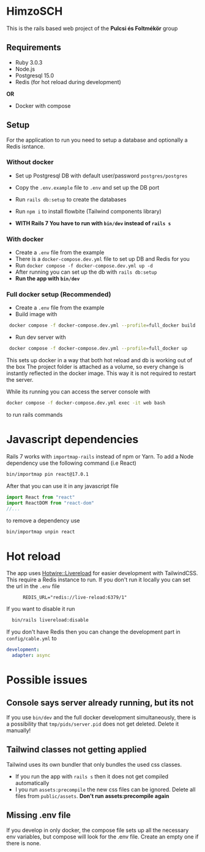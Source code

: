 # HimzoSCH

This is the rails based web project of the **Pulcsi és Foltmékör** group

## Requirements
 * Ruby 3.0.3
 * Node.js
 * Postgresql 15.0
 * Redis (for hot reload during development)
 
**OR**

* Docker with compose


## Setup

For the application to run you need to setup a database and optionally a Redis isntance.

### Without docker

 * Set up Postgresql DB with default user/password `postgres/postgres`
 * Copy the `.env.example` file to `.env` and set up the DB port
 * Run `rails db:setup` to create the databases
 * Run `npm i` to install flowbite (Tailwind components library)

 * **WITH Rails 7 You have to run with `bin/dev` instead of `rails s`**

### With docker

 * Create a `.env` file from the example
 * There is a `docker-compose.dev.yml` file to set up DB and Redis for you
 * Run `docker compose -f docker-compose.dev.yml up -d`
 * After running you can set up the db with `rails db:setup`
 * **Run the app with `bin/dev`**

### Full docker setup (Recommended)
 * Create a `.env` file from the example
 * Build image with 
```bash
 docker compose -f docker-compose.dev.yml --profile=full_docker build
  ```

 * Run dev server with

```bash
 docker compose -f docker-compose.dev.yml --profile=full_docker up
```
This sets up docker in a way that both hot reload and db is working out of the box 
The project folder is attached as a volume, so every change is instantly reflected in the docker image.
This way it is not required to restart the server.

While its running you can access the server console with
```bash
docker compose -f docker-compose.dev.yml exec -it web bash
```
to run rails commands

# Javascript dependencies

Rails 7 works with `importmap-rails` instead of npm or Yarn. To add a Node dependency
use the following command (i.e React)

```bash
bin/importmap pin react@17.0.1
```

After that you can use it in any javascript file
```javascript
import React from "react"
import ReactDOM from "react-dom"
//...
```

to remove a dependency use
```bash
bin/importmap unpin react
```

# Hot reload
The app uses [Hotwire::Livereload](https://github.com/kirillplatonov/hotwire-livereload)
for easier development with TailwindCSS.
This require a Redis instance to run.
If you don't run it locally you can set the url in the `.env` file 
```dotenv
      REDIS_URL="redis://live-reload:6379/1"
```

If you want to disable it run
```bash
  bin/rails livereload:disable
```

If you don't have Redis then you can change the development part in `config/cable.yml`
to 
```yaml
development:
  adapter: async
```
# Possible issues

## Console says server already running, but its not
If you use `bin/dev` and the full docker development simultaneously, there is a possibility that `tmp/pids/server.pid`
does not get deleted. Delete it manually!

## Tailwind classes not getting applied
Tailwind uses its own bundler that only bundles the used css classes.
 * If you run the app with `rails s` then it does not get compiled automatically
 * I you run `assets:precompile` the new css files can be ignored. Delete all files from `public/assets`. **Don't run assets:precompile again**

## Missing .env file
If you develop in only docker, the compose file sets up all the necessary env variables,
but compose will look for the .env file. Create an empty one if there is none.
